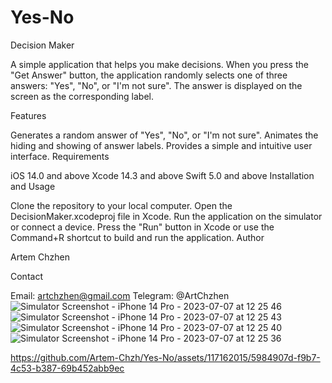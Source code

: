 # Yes-No
Decision Maker

A simple application that helps you make decisions. When you press the "Get Answer" button, the application randomly selects one of three answers: "Yes", "No", or "I'm not sure". The answer is displayed on the screen as the corresponding label.

Features

Generates a random answer of "Yes", "No", or "I'm not sure".
Animates the hiding and showing of answer labels.
Provides a simple and intuitive user interface.
Requirements

iOS 14.0 and above
Xcode 14.3 and above
Swift 5.0 and above
Installation and Usage

Clone the repository to your local computer.
Open the DecisionMaker.xcodeproj file in Xcode.
Run the application on the simulator or connect a device.
Press the "Run" button in Xcode or use the Command+R shortcut to build and run the application.
Author

Artem Chzhen

Contact

Email: artchzhen@gmail.com
Telegram: @ArtChzhen
![Simulator Screenshot - iPhone 14 Pro - 2023-07-07 at 12 25 46](https://github.com/Artem-Chzh/Yes-No/assets/117162015/f576d87a-29ff-47e9-a596-e8ce084dd2df)
![Simulator Screenshot - iPhone 14 Pro - 2023-07-07 at 12 25 43](https://github.com/Artem-Chzh/Yes-No/assets/117162015/b033a34d-17b1-4330-bb84-0956d0249067)
![Simulator Screenshot - iPhone 14 Pro - 2023-07-07 at 12 25 40](https://github.com/Artem-Chzh/Yes-No/assets/117162015/eb01014e-9404-4bae-9c35-01391e79ddaf)
![Simulator Screenshot - iPhone 14 Pro - 2023-07-07 at 12 25 36](https://github.com/Artem-Chzh/Yes-No/assets/117162015/c4a379dd-4bbb-4ef4-bc68-067110e3188e)


https://github.com/Artem-Chzh/Yes-No/assets/117162015/5984907d-f9b7-4c53-b387-69b452abb9ec


